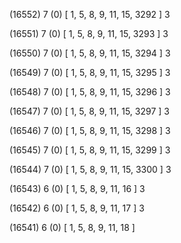 (16552) 7 (0) [ 1, 5, 8, 9, 11, 15, 3292 ] 3 


(16551) 7 (0) [ 1, 5, 8, 9, 11, 15, 3293 ] 3 


(16550) 7 (0) [ 1, 5, 8, 9, 11, 15, 3294 ] 3 


(16549) 7 (0) [ 1, 5, 8, 9, 11, 15, 3295 ] 3 


(16548) 7 (0) [ 1, 5, 8, 9, 11, 15, 3296 ] 3 


(16547) 7 (0) [ 1, 5, 8, 9, 11, 15, 3297 ] 3 


(16546) 7 (0) [ 1, 5, 8, 9, 11, 15, 3298 ] 3 


(16545) 7 (0) [ 1, 5, 8, 9, 11, 15, 3299 ] 3 


(16544) 7 (0) [ 1, 5, 8, 9, 11, 15, 3300 ] 3 


(16543) 6 (0) [ 1, 5, 8, 9, 11, 16 ] 3 


(16542) 6 (0) [ 1, 5, 8, 9, 11, 17 ] 3 


(16541) 6 (0) [ 1, 5, 8, 9, 11, 18 ]  

